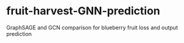 # fruit-harvest-GNN-prediction
GraphSAGE and GCN comparison for blueberry fruit loss and output prediction
